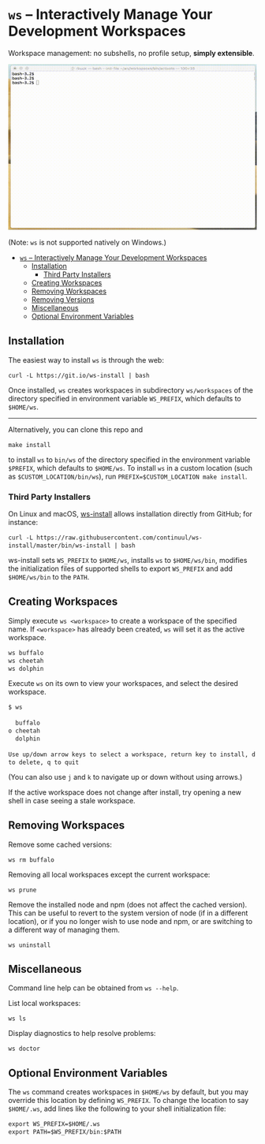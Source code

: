 # `ws` – Interactively Manage Your Development Workspaces

Workspace management: no subshells, no profile setup, **simply extensible**.

![usage animation](img/ws.gif)

(Note: `ws` is not supported natively on Windows.)

- [`ws` – Interactively Manage Your Development Workspaces](#ws-%e2%80%93-interactively-manage-your-development-workspaces)
    - [Installation](#installation)
        - [Third Party Installers](#third-party-installers)
    - [Creating Workspaces](#creating-workspaces)
    - [Removing Workspaces](#removing-workspaces)
    - [Removing Versions](#removing-versions)
    - [Miscellaneous](#miscellaneous)
    - [Optional Environment Variables](#optional-environment-variables)

## Installation

The easiest way to install `ws` is through the web:

    curl -L https://git.io/ws-install | bash

Once installed, `ws` creates workspaces in subdirectory `ws/workspaces` of the directory specified in environment variable `WS_PREFIX`, which defaults to `$HOME/ws`.

-----

Alternatively, you can clone this repo and

    make install

to install `ws` to `bin/ws` of the directory specified in the environment variable `$PREFIX`, which defaults to `$HOME/ws`. To install `ws` in a custom location (such as `$CUSTOM_LOCATION/bin/ws`), run `PREFIX=$CUSTOM_LOCATION make install`.

### Third Party Installers

On Linux and macOS, [ws-install](https://github.com/continuul/ws-install) allows installation directly from GitHub; for instance:

    curl -L https://raw.githubusercontent.com/continuul/ws-install/master/bin/ws-install | bash

ws-install sets `WS_PREFIX` to `$HOME/ws`, installs `ws` to `$HOME/ws/bin`, modifies the initialization files of supported shells to export `WS_PREFIX` and add `$HOME/ws/bin` to the `PATH`.

## Creating Workspaces

Simply execute `ws <workspace>` to create a workspace of the specified name. If `<workspace>` has already been created, `ws` will set it as the active workspace.

    ws buffalo
    ws cheetah
    ws dolphin

Execute `ws` on its own to view your workspaces, and select the desired workspace.

    $ ws

      buffalo
    ο cheetah
      dolphin

    Use up/down arrow keys to select a workspace, return key to install, d to delete, q to quit

(You can also use `j` and `k` to navigate up or down without using arrows.)

If the active workspace does not change after install, try opening a new shell in case seeing a stale workspace.

## Removing Workspaces

Remove some cached versions:

    ws rm buffalo

Removing all local workspaces except the current workspace:

    ws prune

Remove the installed node and npm (does not affect the cached version). This can be useful
to revert to the system version of node (if in a different location), or if you no longer
wish to use node and npm, or are switching to a different way of managing them.

    ws uninstall

## Miscellaneous

Command line help can be obtained from `ws --help`.

List local workspaces:

    ws ls

Display diagnostics to help resolve problems:

    ws doctor

## Optional Environment Variables

The `ws` command creates workspaces in `$HOME/ws` by default, but you may override this location by defining `WS_PREFIX`.
To change the location to say `$HOME/.ws`, add lines like the following to your shell initialization file:

    export WS_PREFIX=$HOME/.ws
    export PATH=$WS_PREFIX/bin:$PATH
